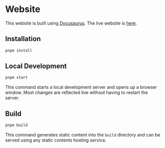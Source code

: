 # Website

This website is built using [Docusaurus].
The live website is [here].

  [Docusaurus]: https://docusaurus.io/
  [here]: https://lttviet.com

## Installation

```bash
pnpm install
```

## Local Development

```bash
pnpm start
```

This command starts a local development server and opens up a browser window.
Most changes are reflected live without having to restart the server.

## Build

```bash
pnpm build
```

This command generates static content into the `build` directory
and can be served using any static contents hosting service.
